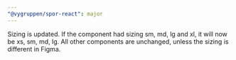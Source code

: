 ```yaml
---
"@vygruppen/spor-react": major
---
```


Sizing is updated. If the component had sizing sm, md, lg and xl, it will now be xs, sm, md, lg. All other components are unchanged, unless the sizing is different in Figma.
